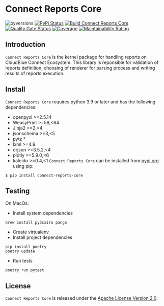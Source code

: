 # Connect Reports Core

![pyversions](https://img.shields.io/pypi/pyversions/connect-reports-core.svg) [![PyPi Status](https://img.shields.io/pypi/v/connect-reports-core.svg)](https://pypi.org/project/connect-reports-core/) [![Build Connect Reports Core](https://github.com/cloudblue/connect-reports-core/actions/workflows/build.yml/badge.svg)](https://github.com/cloudblue/connect-reports-core/actions/workflows/build.yml) [![Quality Gate Status](https://sonarcloud.io/api/project_badges/measure?project=cloudblue_connect-reports-core&metric=alert_status)](https://sonarcloud.io/dashboard?id=cloudblue_connect-reports-core) [![Coverage](https://sonarcloud.io/api/project_badges/measure?project=cloudblue_connect-reports-core&metric=coverage)](https://sonarcloud.io/dashboard?id=cloudblue_connect-reports-core) [![Maintainability Rating](https://sonarcloud.io/api/project_badges/measure?project=cloudblue_connect-reports-core&metric=sqale_rating)](https://sonarcloud.io/dashboard?id=cloudblue_connect-reports-core)

## Introduction

`Connect Reports Core` is the kernel package for handling reports on CloudBlue Connect Ecosystem. 
This library is reponsible for validation of reports definition, choosing of renderer for parsing process and writing results of reports execution.


## Install

`Connect Reports Core` requires python 3.9 or later and has the following dependencies:

* openpyxl >=2.5.14
* WeasyPrint >=59,<64
* Jinja2 >=2,<4
* jsonschema >=3,<5
* pytz *
* lxml >=4.9
* orjson >=3.5.2,<4
* plotly >=5.9.0,<6
* kaleido >=0.4,<1
`Connect Reports Core` can be installed from [pypi.org](https://pypi.org/project/connect-reports-core/) using pip:

```
$ pip install connect-reports-core
```

## Testing

On MacOs:
* Install system dependencies
```commandline
brew install py3cairo pango
```
* Create virtualenv
* Install project dependencies
```commandline
pip install poetry
poetry update
```
* Run tests
```commandline
poetry run pytest
```


## License

``Connect Reports Core`` is released under the [Apache License Version 2.0](https://www.apache.org/licenses/LICENSE-2.0).
